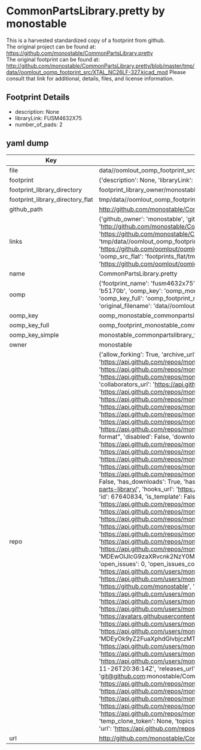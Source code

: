 # CommonPartsLibrary.pretty by monostable  
This is a harvested standardized copy of a footprint from github.  
The original project can be found at:  
https://github.com/monostable/CommonPartsLibrary.pretty  
The original footprint can be found at:
http://github.com/monostable/CommonPartsLibrary.pretty/blob/master/tmp/data//oomlout_oomp_footprint_src/XTAL_NC26LF-327.kicad_mod
Please consult that link for additional, details, files, and license information.  
## Footprint Details
* description: None  
* libraryLink: FUSM4632X75  
* number_of_pads: 2  
## yaml dump  
| Key | Value |  
| --- | --- |  
| file | data//oomlout_oomp_footprint_src/CommonPartsLibrary.pretty/FUSM4632X75.kicad_mod |  
| footprint | {'description': None, 'libraryLink': 'FUSM4632X75', 'number_of_pads': 2} |  
| footprint_library_directory | footprint_library_owner/monostable_CommonPartsLibrary.pretty |  
| footprint_library_directory_flat | tmp/data//oomlout_oomp_footprint_src/footprints_flat/monostable_commonpartslibrary_fusm4632x75/working |  
| github_path | http://github.com/monostable/CommonPartsLibrary.pretty/blob/master/tmp/data//oomlout_oomp_footprint_src/FUSM4632X75.kicad_mod |  
| links | {'github_owner': 'monostable', 'github_repo_name': 'CommonPartsLibrary.pretty', 'github_src': 'http://github.com/monostable/CommonPartsLibrary.pretty/blob/master/tmp/data//oomlout_oomp_footprint_src/XTAL_NC26LF-327.kicad_mod', 'github_src_repo': 'https://github.com/monostable/CommonPartsLibrary.pretty', 'oomp_bot': 'tmp/data//oomlout_oomp_footprint_src/footprints/monostable_commonpartslibrary_fusm4632x75/working', 'oomp_bot_github': 'https://github.com/oomlout/oomlout_oomp_footprint_bot/tree/main/tmp/data//oomlout_oomp_footprint_src/footprints/monostable_commonpartslibrary_fusm4632x75/working', 'oomp_src_flat': 'footprints_flat/tmp/data//oomlout_oomp_footprint_src/footprints_flat/monostable_commonpartslibrary_fusm4632x75/working', 'oomp_src_flat_github': 'https://github.com/oomlout/oomlout_oomp_footprint_src/tree/main/tmp/data//oomlout_oomp_footprint_src/footprints_flat/monostable_commonpartslibrary_fusm4632x75/working'} |  
| name | CommonPartsLibrary.pretty |  
| oomp | {'footprint_name': 'fusm4632x75', 'library_name': 'commonpartslibrary', 'md5': 'b5170bc48808fe5c5e09e3bc22a6764c', 'md5_10': 'b5170bc488', 'md5_5': 'b5170', 'md5_6': 'b5170b', 'oomp_key': 'oomp_monostable_commonpartslibrary_fusm4632x75', 'oomp_key_extra': 'oomp_footprint_monostable_commonpartslibrary_fusm4632x75', 'oomp_key_full': 'oomp_footprint_monostable_commonpartslibrary_fusm4632x75_b5170b', 'oomp_key_simple': 'monostable_commonpartslibrary_fusm4632x75', 'original_filename': 'data//oomlout_oomp_footprint_src/CommonPartsLibrary.pretty/FUSM4632X75.kicad_mod', 'owner_name': 'monostable'} |  
| oomp_key | oomp_monostable_commonpartslibrary_fusm4632x75 |  
| oomp_key_full | oomp_footprint_monostable_commonpartslibrary_fusm4632x75 |  
| oomp_key_simple | monostable_commonpartslibrary_fusm4632x75 |  
| owner | monostable |  
| repo | {'allow_forking': True, 'archive_url': 'https://api.github.com/repos/monostable/CommonPartsLibrary.pretty/{archive_format}{/ref}', 'archived': False, 'assignees_url': 'https://api.github.com/repos/monostable/CommonPartsLibrary.pretty/assignees{/user}', 'blobs_url': 'https://api.github.com/repos/monostable/CommonPartsLibrary.pretty/git/blobs{/sha}', 'branches_url': 'https://api.github.com/repos/monostable/CommonPartsLibrary.pretty/branches{/branch}', 'clone_url': 'https://github.com/monostable/CommonPartsLibrary.pretty.git', 'collaborators_url': 'https://api.github.com/repos/monostable/CommonPartsLibrary.pretty/collaborators{/collaborator}', 'comments_url': 'https://api.github.com/repos/monostable/CommonPartsLibrary.pretty/comments{/number}', 'commits_url': 'https://api.github.com/repos/monostable/CommonPartsLibrary.pretty/commits{/sha}', 'compare_url': 'https://api.github.com/repos/monostable/CommonPartsLibrary.pretty/compare/{base}...{head}', 'contents_url': 'https://api.github.com/repos/monostable/CommonPartsLibrary.pretty/contents/{+path}', 'contributors_url': 'https://api.github.com/repos/monostable/CommonPartsLibrary.pretty/contributors', 'created_at': '2016-09-07T20:25:36Z', 'default_branch': 'master', 'deployments_url': 'https://api.github.com/repos/monostable/CommonPartsLibrary.pretty/deployments', 'description': "SnapEDA's Common Parts Library footprints converted to the new KiCAD format", 'disabled': False, 'downloads_url': 'https://api.github.com/repos/monostable/CommonPartsLibrary.pretty/downloads', 'events_url': 'https://api.github.com/repos/monostable/CommonPartsLibrary.pretty/events', 'fork': False, 'forks': 6, 'forks_count': 6, 'forks_url': 'https://api.github.com/repos/monostable/CommonPartsLibrary.pretty/forks', 'full_name': 'monostable/CommonPartsLibrary.pretty', 'git_commits_url': 'https://api.github.com/repos/monostable/CommonPartsLibrary.pretty/git/commits{/sha}', 'git_refs_url': 'https://api.github.com/repos/monostable/CommonPartsLibrary.pretty/git/refs{/sha}', 'git_tags_url': 'https://api.github.com/repos/monostable/CommonPartsLibrary.pretty/git/tags{/sha}', 'git_url': 'git://github.com/monostable/CommonPartsLibrary.pretty.git', 'has_discussions': False, 'has_downloads': True, 'has_issues': True, 'has_pages': False, 'has_projects': True, 'has_wiki': True, 'homepage': 'https://www.snapeda.com/libraries/octopart/common-parts-library/', 'hooks_url': 'https://api.github.com/repos/monostable/CommonPartsLibrary.pretty/hooks', 'html_url': 'https://github.com/monostable/CommonPartsLibrary.pretty', 'id': 67640834, 'is_template': False, 'issue_comment_url': 'https://api.github.com/repos/monostable/CommonPartsLibrary.pretty/issues/comments{/number}', 'issue_events_url': 'https://api.github.com/repos/monostable/CommonPartsLibrary.pretty/issues/events{/number}', 'issues_url': 'https://api.github.com/repos/monostable/CommonPartsLibrary.pretty/issues{/number}', 'keys_url': 'https://api.github.com/repos/monostable/CommonPartsLibrary.pretty/keys{/key_id}', 'labels_url': 'https://api.github.com/repos/monostable/CommonPartsLibrary.pretty/labels{/name}', 'language': None, 'languages_url': 'https://api.github.com/repos/monostable/CommonPartsLibrary.pretty/languages', 'license': None, 'merges_url': 'https://api.github.com/repos/monostable/CommonPartsLibrary.pretty/merges', 'milestones_url': 'https://api.github.com/repos/monostable/CommonPartsLibrary.pretty/milestones{/number}', 'mirror_url': None, 'name': 'CommonPartsLibrary.pretty', 'network_count': 6, 'node_id': 'MDEwOlJlcG9zaXRvcnk2NzY0MDgzNA==', 'notifications_url': 'https://api.github.com/repos/monostable/CommonPartsLibrary.pretty/notifications{?since,all,participating}', 'open_issues': 0, 'open_issues_count': 0, 'organization': {'avatar_url': 'https://avatars.githubusercontent.com/u/7317517?v=4', 'events_url': 'https://api.github.com/users/monostable/events{/privacy}', 'followers_url': 'https://api.github.com/users/monostable/followers', 'following_url': 'https://api.github.com/users/monostable/following{/other_user}', 'gists_url': 'https://api.github.com/users/monostable/gists{/gist_id}', 'gravatar_id': '', 'html_url': 'https://github.com/monostable', 'id': 7317517, 'login': 'monostable', 'node_id': 'MDEyOk9yZ2FuaXphdGlvbjczMTc1MTc=', 'organizations_url': 'https://api.github.com/users/monostable/orgs', 'received_events_url': 'https://api.github.com/users/monostable/received_events', 'repos_url': 'https://api.github.com/users/monostable/repos', 'site_admin': False, 'starred_url': 'https://api.github.com/users/monostable/starred{/owner}{/repo}', 'subscriptions_url': 'https://api.github.com/users/monostable/subscriptions', 'type': 'Organization', 'url': 'https://api.github.com/users/monostable'}, 'owner': {'avatar_url': 'https://avatars.githubusercontent.com/u/7317517?v=4', 'events_url': 'https://api.github.com/users/monostable/events{/privacy}', 'followers_url': 'https://api.github.com/users/monostable/followers', 'following_url': 'https://api.github.com/users/monostable/following{/other_user}', 'gists_url': 'https://api.github.com/users/monostable/gists{/gist_id}', 'gravatar_id': '', 'html_url': 'https://github.com/monostable', 'id': 7317517, 'login': 'monostable', 'node_id': 'MDEyOk9yZ2FuaXphdGlvbjczMTc1MTc=', 'organizations_url': 'https://api.github.com/users/monostable/orgs', 'received_events_url': 'https://api.github.com/users/monostable/received_events', 'repos_url': 'https://api.github.com/users/monostable/repos', 'site_admin': False, 'starred_url': 'https://api.github.com/users/monostable/starred{/owner}{/repo}', 'subscriptions_url': 'https://api.github.com/users/monostable/subscriptions', 'type': 'Organization', 'url': 'https://api.github.com/users/monostable'}, 'private': False, 'pulls_url': 'https://api.github.com/repos/monostable/CommonPartsLibrary.pretty/pulls{/number}', 'pushed_at': '2017-11-26T20:36:14Z', 'releases_url': 'https://api.github.com/repos/monostable/CommonPartsLibrary.pretty/releases{/id}', 'size': 155, 'ssh_url': 'git@github.com:monostable/CommonPartsLibrary.pretty.git', 'stargazers_count': 4, 'stargazers_url': 'https://api.github.com/repos/monostable/CommonPartsLibrary.pretty/stargazers', 'statuses_url': 'https://api.github.com/repos/monostable/CommonPartsLibrary.pretty/statuses/{sha}', 'subscribers_count': 6, 'subscribers_url': 'https://api.github.com/repos/monostable/CommonPartsLibrary.pretty/subscribers', 'subscription_url': 'https://api.github.com/repos/monostable/CommonPartsLibrary.pretty/subscription', 'svn_url': 'https://github.com/monostable/CommonPartsLibrary.pretty', 'tags_url': 'https://api.github.com/repos/monostable/CommonPartsLibrary.pretty/tags', 'teams_url': 'https://api.github.com/repos/monostable/CommonPartsLibrary.pretty/teams', 'temp_clone_token': None, 'topics': [], 'trees_url': 'https://api.github.com/repos/monostable/CommonPartsLibrary.pretty/git/trees{/sha}', 'updated_at': '2021-02-03T14:02:40Z', 'url': 'https://api.github.com/repos/monostable/CommonPartsLibrary.pretty', 'visibility': 'public', 'watchers': 4, 'watchers_count': 4, 'web_commit_signoff_required': False} |  
| url | http://github.com/monostable/CommonPartsLibrary.pretty |  

